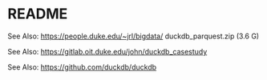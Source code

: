 # README

<!-- badges: start -->

<!-- badges: end -->

See Also: <https://people.duke.edu/~jrl/bigdata/> duckdb_parquest.zip (3.6 G)

See Also: <https://gitlab.oit.duke.edu/john/duckdb_casestudy>

See Also: <https://github.com/duckdb/duckdb>
